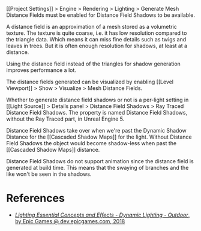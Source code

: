 [[Project Settings]] > Engine > Rendering > Lighting > Generate Mesh Distance Fields must be enabled for Distance Field Shadows to be available.

A distance field is an approximation of a mesh stored as a volumetric texture.
The texture is quite coarse, i.e. it has low resolution compared to the triangle data.
Which means it can miss fine details such as twigs and leaves in trees.
But it is often enough resolution for shadows, at least at a distance.

Using the distance field instead of the triangles for shadow generation improves performance a lot.

The distance fields generated can be visualized by enabling [[Level Viewport]] > Show > Visualize > Mesh Distance Fields.

Whether to generate distance field shadows or not is a per-light setting in
[[Light Source]] > Details panel > Distance Field Shadows > Ray Traced Distance Field Shadows.
The property is named Distance Field Shadows, without the Ray Traced part, in Unreal Engine 5.

Distance Field Shadows take over when we're past the Dynamic Shadow Distance for the [[Cascaded Shadow Maps]] for the light.
Without Distance Field Shadows the object would become shadow-less when past the [[Cascaded Shadow Maps]] distance.

Distance Field Shadows do not support animation since the distance field is generated at build time.
This means that the swaying of branches and the like won't be seen in the shadows.


# References

 - [_Lighting Essential Concepts and Effects - Dynamic Lighting - Outdoor_, by Epic Games @ dev.epicgames.com, 2018](https://dev.epicgames.com/community/learning/courses/Xwp/lighting-essential-concepts-and-effects/V0M/dynamic-lighting-outdoor)

